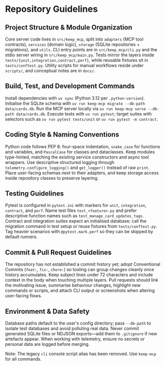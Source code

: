 # Repository Guidelines

## Project Structure & Module Organization
Core server code lives in `src/keep_mcp`, split into `adapters` (MCP tool contracts), `services` (domain logic), `storage` (SQLite repositories + migrations), and `utils`. CLI entry points are in `src/keep_mcp/cli.py` and the stdio server wiring in `src/keep_mcp/main.py`. Tests mirror the layers inside `tests/{unit,integration,contract,perf}`, while reusable fixtures sit in `tests/conftest.py`. Utility scripts for manual workflows reside under `scripts/`, and conceptual notes are in `docs/`.

## Build, Test, and Development Commands
Install dependencies with `uv sync` (Python 3.12 per `.python-version`). Initialise the SQLite schema with `uv run keep-mcp migrate --db-path data/cards.db`. Run the MCP server locally via `uv run keep-mcp serve --db-path data/cards.db`. Execute tests with `uv run pytest`; target suites with selectors such as `uv run pytest tests/unit` or `uv run pytest -m contract`.

## Coding Style & Naming Conventions
Python code follows PEP 8: four-space indentation, `snake_case` for functions and variables, and `PascalCase` for classes and dataclasses. Keep modules type-hinted, matching the existing service constructors and async tool wrappers. Use descriptive structured logging through `telemetry.configure_logging()` and `get_logger()` instead of raw `print`. Place user-facing schemas next to their adapters, and keep storage access inside repository classes to preserve layering.

## Testing Guidelines
Pytest is configured in `pytest.ini` with markers for `unit`, `integration`, `contract`, and `perf`. Name test files `test_<feature>.py` and prefer descriptive function names such as `test_manage_card_updates_tags`. Contract and integration suites expect an initialised database; call the migration command in test setup or reuse fixtures from `tests/conftest.py`. Tag heavier scenarios with `@pytest.mark.perf` so they can be skipped by default runners.

## Commit & Pull Request Guidelines
The repository has not established a commit history yet; adopt Conventional Commits (`feat:`, `fix:`, `chore:`) so tooling can group changes cleanly once history accumulates. Keep subject lines under 72 characters and include context in the body when touching multiple layers. Pull requests should link the motivating issue, summarise behaviour changes, highlight new commands or scripts, and attach CLI output or screenshots when altering user-facing flows.

## Environment & Data Safety
Database paths default to the user's config directory; pass `--db-path` to isolate test databases and avoid polluting real data. Never commit generated SQLite files or NDJSON exports—add them to `.gitignore` if new artefacts appear. When working with telemetry, ensure no secrets or personal data are logged before merging.

Note: The legacy `cli` console script alias has been removed. Use `keep-mcp` for all commands.
